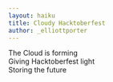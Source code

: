 ```yaml
---
layout: haiku
title: Cloudy Hacktoberfest
author: _elliottporter
---
```


The Cloud is forming<br>
Giving Hacktoberfest light<br>
Storing the future<br>
